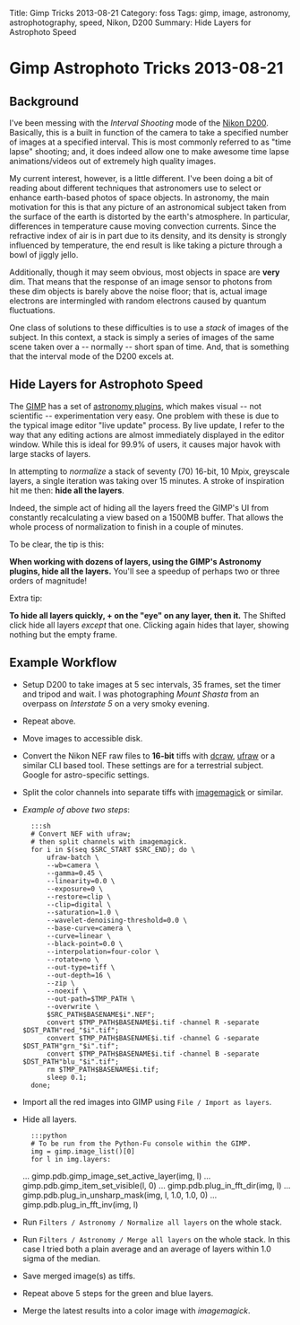 Title: Gimp Tricks 2013-08-21
Category: foss
Tags: gimp, image, astronomy, astrophotography, speed, Nikon, D200
Summary: Hide Layers for Astrophoto Speed

# Gimp Astrophoto Tricks 2013-08-21

## Background

I've been messing with the *Interval Shooting* mode of the 
[Nikon D200](http://www.kenrockwell.com/nikon/d200.htm‎). Basically, this is a 
built in function of the camera to take a specified number of images at a specified interval. 
This is most commonly referred to as "time lapse" shooting; and, it does indeed allow one to 
make awesome time lapse animations/videos out of extremely high quality images. 

My current interest, however, is a little different. I've been doing a bit of reading about 
different techniques that astronomers use to select or enhance earth-based photos of space 
objects. In astronomy, the main motivation for this is that any picture of an astronomical 
subject taken from the surface of the earth is distorted by the earth's atmosphere. In particular, 
differences in temperature cause moving convection currents. Since the refractive index of air 
is in part due to its density, and its density is strongly influenced by temperature, the end 
result is like taking a picture through a bowl of jiggly jello.

Additionally, though it may seem obvious, most objects in space are **very** dim. That means 
that the response of an image sensor to photons from these dim objects is barely above the 
noise floor; that is, actual image electrons are intermingled with random electrons caused by 
quantum fluctuations. 

One class of solutions to these difficulties is to use a *stack* of images of the subject. In 
this context, a stack is simply a series of images of the same scene taken over a -- normally --
short span of time. And, that is something that the interval mode of the D200 excels at.

## Hide Layers for Astrophoto Speed

The [GIMP](http://www.gimp.org/) has a set of [astronomy plugins](http://registry.gimp.org/node/2352), 
which makes visual -- not 
scientific -- experimentation very easy. One problem with these is due to the typical image 
editor "live update" process. By live update, I refer to the way that any editing actions are 
almost immediately displayed in the editor window. While this is ideal for 99.9% of users, it 
causes major havok with large stacks of layers.

In attempting to *normalize* a stack of seventy (70) 16-bit, 10 Mpix, greyscale layers, a single 
iteration was taking over 15 minutes. A stroke of inspiration hit me then: 
**hide all the layers**.

Indeed, the simple act of hiding all the layers freed the GIMP's UI from constantly recalculating 
a view based on a 1500MB buffer. That allows the whole process of normalization to finish in a 
couple of minutes.

To be clear, the tip is this:

**When working with dozens of layers, using the GIMP's Astronomy plugins, hide all the layers.**
You'll see a speedup of perhaps two or three orders of magnitude!

Extra tip:

**To hide all layers quickly, <shift>+<click> on the "eye" on any layer, then <click> it.** The 
Shifted click hide all layers *except* that one. Clicking again hides that layer, showing 
nothing but the empty frame.

## Example Workflow

- Setup D200 to take images at 5 sec intervals, 35 frames, set the timer and tripod and wait. I 
was photographing *Mount Shasta* from an overpass on *Interstate 5* on a very smoky evening.

- Repeat above.

- Move images to accessible disk.

- Convert the Nikon NEF raw files to **16-bit** tiffs with 
[dcraw](http://www.cybercom.net/~dcoffin/dcraw/), 
[ufraw](http://ufraw.sourceforge.net/) or a similar CLI based tool. These settings are for a 
terrestrial subject. Google for astro-specific settings.

- Split the color channels into separate tiffs with 
[imagemagick](http://www.imagemagick.org/script/index.php) or similar.

- *Example of above two steps*:

        :::sh
        # Convert NEF with ufraw;
        # then split channels with imagemagick.
        for i in $(seq $SRC_START $SRC_END); do \
            ufraw-batch \
            --wb=camera \
            --gamma=0.45 \
            --linearity=0.0 \
            --exposure=0 \
            --restore=clip \
            --clip=digital \
            --saturation=1.0 \
            --wavelet-denoising-threshold=0.0 \
            --base-curve=camera \
            --curve=linear \
            --black-point=0.0 \
            --interpolation=four-color \
            --rotate=no \
            --out-type=tiff \
            --out-depth=16 \
            --zip \
            --noexif \
            --out-path=$TMP_PATH \
            --overwrite \
            $SRC_PATH$BASENAME$i".NEF";
            convert $TMP_PATH$BASENAME$i.tif -channel R -separate $DST_PATH"red_"$i".tif";
            convert $TMP_PATH$BASENAME$i.tif -channel G -separate $DST_PATH"grn_"$i".tif";
            convert $TMP_PATH$BASENAME$i.tif -channel B -separate $DST_PATH"blu_"$i".tif";
            rm $TMP_PATH$BASENAME$i.tif;
            sleep 0.1;
        done;

- Import all the red images into GIMP using `File / Import as layers`.

- Hide all layers.

        :::python
        # To be run from the Python-Fu console within the GIMP.
        img = gimp.image_list()[0]
        for l in img.layers:
    ...     gimp.pdb.gimp_image_set_active_layer(img, l)
    ...     gimp.pdb.gimp_item_set_visible(l, 0)
    ...     gimp.pdb.plug_in_fft_dir(img, l)
    ...     gimp.pdb.plug_in_unsharp_mask(img, l, 1.0, 1.0, 0)
    ...     gimp.pdb.plug_in_fft_inv(img, l)

- Run `Filters / Astronomy / Normalize all layers` on the whole stack.

- Run `Filters / Astronomy / Merge all layers` on the whole stack. In this case I tried both 
a plain average and an average of layers within 1.0 sigma of the median.

- Save merged image(s) as tiffs.

- Repeat above 5 steps for the green and blue layers.

- Merge the latest results into a color image with *imagemagick*.

